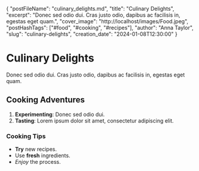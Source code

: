 {
    "postFileName": "culinary_delights.md",
    "title": "Culinary Delights",
    "excerpt": "Donec sed odio dui. Cras justo odio, dapibus ac facilisis in, egestas eget quam.",
    "cover_image": "http://localhost/images/Food.jpeg",
    "postHashTags": ["#food", "#cooking", "#recipes"],
    "author": "Anna Taylor",
    "slug": "culinary-delights",
    "creation_date": "2024-01-08T12:30:00"
}

# Culinary Delights

Donec sed odio dui. Cras justo odio, dapibus ac facilisis in, egestas eget quam.

## Cooking Adventures

1. **Experimenting**: Donec sed odio dui.
2. **Tasting**: Lorem ipsum dolor sit amet, consectetur adipiscing elit.

### Cooking Tips

- **Try** new recipes.
- Use **fresh** ingredients.
- *Enjoy* the process.
